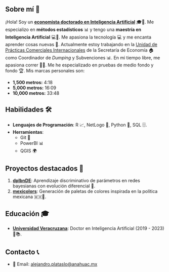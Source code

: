 ## Sobre mí 🧔
¡Hola! Soy un **[economista doctorado en Inteligencia Artificial](https://orcid.org/0000-0002-2584-343X)** 🎓🤖. Me especializo en **métodos estadísticos** 📊 y tengo una **maestría en Inteligencia Artificial** 💻🧠. Me apasiona la tecnología 💻 y me encanta aprender cosas nuevas 🧠. Actualmente estoy trabajando en la [Unidad de Prácticas Comerciales Internacionales]([http://invivienda.gob.mx/](https://www.gob.mx/se/acciones-y-programas/unidad-de-practicas-comerciales-internacionales-formularios-oficiales)) de la Secretaría de Economía 🏠 como Coordinador de _Dumping_ y Subvenciones 📊. En mi tiempo libre, me apasiona correr 🏃‍♂️. Me he especializado en pruebas de medio fondo y fondo 🏆. Mis marcas personales son:
- **1,500 metros:** 4:18
- **5,000 metros:** 16:09
- **10,000 metros:** 33:48

## Habilidades 🛠️
- **Lenguajes de Programación**: R 📈, NetLogo 🦗, Python 🐍, SQL 🗄️.
- **Herramientas**:
  - Git 🌲
  - PowerBI 📊
  - QGIS 🌍

## Proyectos destacados 💼
1. **[dplbnDE](https://cran.r-project.org/src/contrib/Archive/dplbnDE/)**: Aprendizaje discriminativo de parámetros en redes bayesianas con evolución diferencial 🧬.
2. **[mexicolors](https://cran.r-project.org/package=mexicolors)**: Generación de paletas de colores inspirada en la política mexicana 🇲🇽🎨.

## Educación 🎓
- **[Universidad Veracruzana](https://www.uv.mx/dia/)**: Doctor en Inteligencia Artificial (2019 - 2023) 🤖📚.

## Contacto 📞
- 📧 Email: [alejandro.plataslo@anahuac.mx](mailto:alejandro.plataslo@anahuac.mx)
